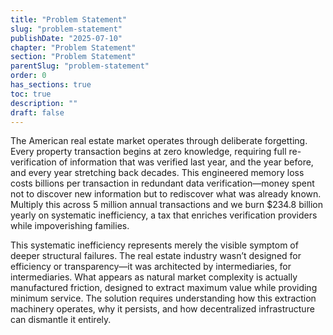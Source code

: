 ```yaml
---
title: "Problem Statement"
slug: "problem-statement"
publishDate: "2025-07-10"
chapter: "Problem Statement"
section: "Problem Statement"
parentSlug: "problem-statement"
order: 0
has_sections: true
toc: true
description: ""
draft: false
---
```


The American real estate market operates through deliberate forgetting. Every property transaction begins at zero knowledge, requiring full re-verification of information that was verified last year, and the year before, and every year stretching back decades. This engineered memory loss costs billions per transaction in redundant data verification—money spent not to discover new information but to rediscover what was already known. Multiply this across 5 million annual transactions and we burn $234.8 billion yearly on systematic inefficiency, a tax that enriches verification providers while impoverishing families.

This systematic inefficiency represents merely the visible symptom of deeper structural failures. The real estate industry wasn’t designed for efficiency or transparency—it was architected by intermediaries, for intermediaries. What appears as natural market complexity is actually manufactured friction, designed to extract maximum value while providing minimum service. The solution requires understanding how this extraction machinery operates, why it persists, and how decentralized infrastructure can dismantle it entirely.
